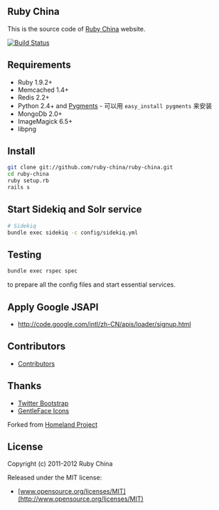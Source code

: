 ## Ruby China

This is the source code of [Ruby China](http://ruby-china.org) website.

[![Build
Status](https://secure.travis-ci.org/ruby-china/ruby-china.png?branch=master&.png)](http://travis-ci.org/ruby-china/ruby-china)

## Requirements

* Ruby 1.9.2+
* Memcached 1.4+
* Redis 2.2+
* Python 2.4+ and [Pygments](http://pygments.org)  - 可以用 `easy_install pygments` 来安装
* MongoDb 2.0+
* ImageMagick 6.5+
* libpng

## Install

```bash
git clone git://github.com/ruby-china/ruby-china.git
cd ruby-china
ruby setup.rb
rails s
```

## Start Sidekiq and Solr service

```bash
# Sidekiq
bundle exec sidekiq -c config/sidekiq.yml
```

## Testing

```bash
bundle exec rspec spec
```

to prepare all the config files and start essential services.

## Apply Google JSAPI

* http://code.google.com/intl/zh-CN/apis/loader/signup.html

## Contributors

* [Contributors](https://github.com/ruby-china/ruby-china/contributors)

## Thanks

* [Twitter Bootstrap](https://twitter.github.com/bootstrap)
* [GentleFace Icons](http://www.gentleface.com/free_icon_set.html)

Forked from [Homeland Project](https://github.com/huacnlee/homeland)

## License

Copyright (c) 2011-2012 Ruby China

Released under the MIT license:

* [www.opensource.org/licenses/MIT](http://www.opensource.org/licenses/MIT)
